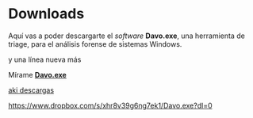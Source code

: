 # Downloads

Aquí vas a poder descargarte el _software_ __Davo.exe__, una herramienta de triage, para el análisis forense de sistemas Windows.

y una línea nueva más

Mírame [__Davo.exe__](https://www.dropbox.com/s/cq2qdurhdudkimp/aaa.pdf?dl=0)

<a href="https://www.dropbox.com/s/xhr8v39g6ng7ek1/Davo.exe" download="descargado.pdf">aki descargas</a>

https://www.dropbox.com/s/xhr8v39g6ng7ek1/Davo.exe?dl=0
